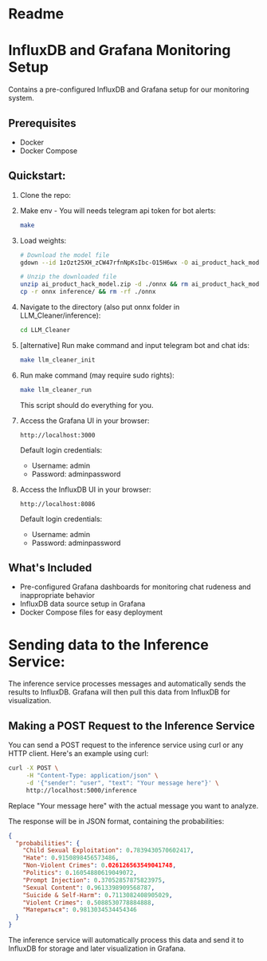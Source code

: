 # Readme

# InfluxDB and Grafana Monitoring Setup

Contains a pre-configured InfluxDB and Grafana setup for our monitoring system. 

## Prerequisites

- Docker
- Docker Compose

## Quickstart:

1. Clone the repo:
2. Make env - You will needs telegram api token for bot alerts:
   ```bash
   make
   ```
3. Load weights:
    ```bash
    # Download the model file
    gdown --id 1zOzt25XH_zCW47rfnNpKsIbc-O15H6wx -O ai_product_hack_model.zip

    # Unzip the downloaded file
    unzip ai_product_hack_model.zip -d ./onnx && rm ai_product_hack_model.zip
    cp -r onnx inference/ && rm -rf ./onnx
    ```

4. Navigate to the directory (also put onnx folder in LLM_Cleaner/inference):
    
    ```bash
    cd LLM_Cleaner
    ```
    
5. [alternative] Run make command and input telegram bot and chat ids:
    
    ```bash
    make llm_cleaner_init
    ```
    
6. Run make command (may require sudo rights):
    
    ```bash
    make llm_cleaner_run
    ```
    
    This script should do everything for you.
    
7. Access the Grafana UI in your browser:
    
    ```
    http://localhost:3000
    ```
    
    Default login credentials:
    
    - Username: admin
    - Password: adminpassword
8. Access the InfluxDB UI in your browser:
    
    ```
    http://localhost:8086
    ```
    
    Default login credentials:
    
    - Username: admin
    - Password: adminpassword

## What's Included

- Pre-configured Grafana dashboards for monitoring chat rudeness and inappropriate behavior
- InfluxDB data source setup in Grafana
- Docker Compose files for easy deployment

# Sending data to the Inference Service:

The inference service processes messages and automatically sends the results to InfluxDB. Grafana will then pull this data from InfluxDB for visualization.

## Making a POST Request to the Inference Service

You can send a POST request to the inference service using curl or any HTTP client. Here's an example using curl:

```bash
curl -X POST \
     -H "Content-Type: application/json" \
     -d '{"sender": "user", "text": "Your message here"}' \
     http://localhost:5000/inference
```

Replace "Your message here" with the actual message you want to analyze.

The response will be in JSON format, containing the probabilities:

```json
{
  "probabilities": {
    "Child Sexual Exploitation": 0.7839430570602417,
    "Hate": 0.9150898456573486,
    "Non-Violent Crimes": 0.026126563549041748,
    "Politics": 0.16054880619049072,
    "Prompt Injection": 0.37052857875823975,
    "Sexual Content": 0.9613398909568787,
    "Suicide & Self-Harm": 0.7113082408905029,
    "Violent Crimes": 0.5088530778884888,
    "Материться": 0.9813034534454346
  }
}
```

The inference service will automatically process this data and send it to InfluxDB for storage and later visualization in Grafana.
